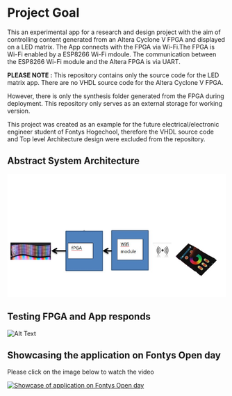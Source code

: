 # Project Goal
This an experimental app for a research and design project with the aim of controlling content generated from an Altera Cyclone V FPGA and displayed on a LED matrix. The App connects with the FPGA via Wi-Fi.The FPGA is Wi-Fi enabled by a ESP8266 Wi-Fi mdoule. The communication between the ESP8266 Wi-Fi module and the Altera FPGA is via UART.<enter>
 
  **PLEASE NOTE :** This repository contains only the source code for the LED matrix app. There are no VHDL source code for the Altera Cyclone V FPGA.<enter>
 
  However, there is only the synthesis folder generated from the FPGA during deployment. This repository only serves as an external storage for working version.<enter>
 
  This project was created as an example for the future electrical/electronic engineer student of
Fontys Hogechool, therefore the VHDL source code and Top level Architecture design were excluded from the repository.<enter>  

## Abstract System Architecture
![Image](https://github.com/Emchei/LED-matrix-App/blob/master/Abstract%20Top%20level%20View.png)

## Testing FPGA and App responds
![Alt Text](https://github.com/Emchei/LED-matrix-App/blob/master/giphy-downsized-large.gif)



## Showcasing the application on Fontys Open day
Please click on the image below to watch the video<enter>
    
[![Showcase of application on Fontys Open day](https://img.youtube.com/vi/zbzleNOYq60/0.jpg)](https://www.youtube.com/watch?v=zbzleNOYq60 "Test Leap motion as midi device at ontdekfabriek Eindhoven")
